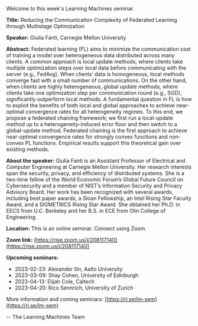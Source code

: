 Welcome to this week's Learning Machines seminar.

**Title:** Reducing the Communication Complexity of Federated Learning through Multistage Optimization

**Speaker:** Giulia Fanti, Carnegie Mellon University

**Abstract:** Federated learning (FL) aims to minimize the communication cost of training a model over heterogeneous data distributed across many clients. A common approach is local update methods, where clients take multiple optimization steps over local data before communicating with the server (e.g., FedAvg). When clients’ data is homogeneous, local methods converge fast with a small number of communications. On the other hand, when clients are highly heterogeneous, global update methods, where clients take one optimization step per communication round (e.g., SGD), significantly outperform local methods. A fundamental question in FL is how to exploit the benefits of both local and global approaches to achieve near-optimal convergence rates for all heterogeneity regimes. To this end, we propose a federated chaining framework; we first run a local-update method up to a heterogeneity-induced error floor and then switch to a global-update method. Federated chaining is the first approach to achieve near-optimal convergence rates for strongly convex functions and non-convex PL functions. Empirical results support this theoretical gain over existing methods.

**About the speaker:** Giulia Fanti is an Assistant Professor of Electrical and Computer Engineering at Carnegie Mellon University. Her research interests span the security, privacy, and efficiency of distributed systems. She is a two-time fellow of the World Economic Forum’s Global Future Council on Cybersecurity and a member of NIST’s Information Security and Privacy Advisory Board. Her work has been recognized with several awards, including best paper awards, a Sloan Fellowship, an Intel Rising Star Faculty Award, and a SIGMETRICS Rising Star Award. She obtained her Ph.D. in EECS from U.C. Berkeley and her B.S. in ECE from Olin College of Engineering.

**Location:** This is an online seminar. Connect using Zoom.

**Zoom link:** [https://rise.zoom.us/j/208117140](https://rise.zoom.us/j/208117140)

**Upcoming seminars:**

* 2023-02-23: Alexander Ilin, Aalto University
* 2023-03-09: Shay Cohen, University of Edinburgh
* 2023-04-13: Elijah Cole, Caltech
* 2023-04-20: Rico Sennrich, University of Zurich

More information and coming seminars: [https://ri.se/lm-sem](https://ri.se/lm-sem)

-- The Learning Machines Team

